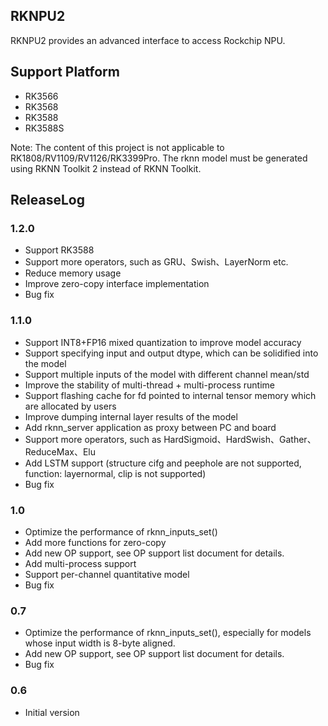 ## RKNPU2
  RKNPU2 provides an advanced interface to access Rockchip NPU.

## Support Platform
  - RK3566
  - RK3568
  - RK3588
  - RK3588S

Note: The content of this project is not applicable to RK1808/RV1109/RV1126/RK3399Pro.
      The rknn model must be generated using RKNN Toolkit 2 instead of RKNN Toolkit.

## ReleaseLog

### 1.2.0

- Support RK3588
- Support more operators, such as GRU、Swish、LayerNorm etc.
- Reduce memory usage
- Improve zero-copy interface implementation
- Bug fix

### 1.1.0

   - Support INT8+FP16 mixed quantization to improve model accuracy
   - Support specifying input and output dtype, which can be solidified into the model
   - Support multiple inputs of the model with different channel mean/std
   - Improve the stability of multi-thread + multi-process runtime
   - Support flashing cache for fd pointed to internal tensor memory which are allocated by users
   - Improve dumping internal layer results of the model
   - Add rknn_server application as proxy between PC and board
   - Support more operators, such as HardSigmoid、HardSwish、Gather、ReduceMax、Elu
   - Add LSTM support (structure cifg and peephole are not supported, function: layernormal, clip is not supported)
   - Bug fix


### 1.0
   - Optimize the performance of rknn_inputs_set()
   - Add more functions for zero-copy
   - Add new OP support, see OP support list document for details.
   - Add multi-process support
   - Support per-channel quantitative model
   - Bug fix


### 0.7
   - Optimize the performance of rknn_inputs_set(), especially for models whose input width is 8-byte aligned.
   - Add new OP support, see OP support list document for details.
   - Bug fix

### 0.6
   - Initial version

